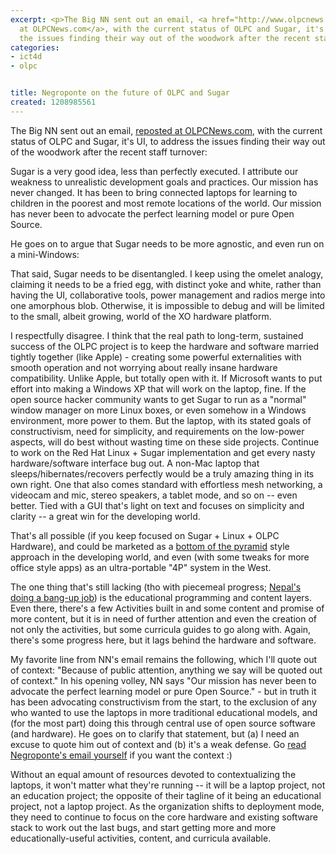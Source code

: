 ```yaml
---
excerpt: <p>The Big NN sent out an email, <a href="http://www.olpcnews.com/people/negroponte/nicholas_negroponte_sugar_olpc.html">reposted
  at OLPCNews.com</a>, with the current status of OLPC and Sugar, it's UI, to address
  the issues finding their way out of the woodwork after the recent staff turnover:</p>
categories:
- ict4d
- olpc


title: Negroponte on the future of OLPC and Sugar
created: 1208985561
---
```

<p>The Big NN sent out an email, <a href="http://www.olpcnews.com/people/negroponte/nicholas_negroponte_sugar_olpc.html">reposted at OLPCNews.com</a>, with the current status of OLPC and Sugar, it's UI, to address the issues finding their way out of the woodwork after the recent staff turnover:</p>

Sugar is a very good idea, less than perfectly executed. I attribute our weakness to unrealistic development goals and practices. Our mission has never changed. It has been to bring connected laptops for learning to children in the poorest and most remote locations of the world. Our mission has never been to advocate the perfect learning model or pure Open Source.

<p>He goes on to argue that Sugar needs to be more agnostic, and even run on a mini-Windows:</p>

That said, Sugar needs to be disentangled. I keep using the omelet analogy, claiming it needs to be a fried egg, with distinct yoke and white, rather than having the UI, collaborative tools, power management and radios merge into one amorphous blob. Otherwise, it is impossible to debug and will be limited to the small, albeit growing, world of the XO hardware platform.

<p>I respectfully disagree.  I think that the real path to long-term, sustained success of the OLPC project is to keep the hardware and software married tightly together (like Apple) - creating some powerful externalities with smooth operation and not worrying about really insane hardware compatibility.  Unlike Apple, but totally open with it.  If Microsoft wants to put effort into making a Windows XP that will work on the laptop, fine.  If the open source hacker community wants to get Sugar to run as a "normal" window manager on more Linux boxes, or even somehow in a Windows environment, more power to them.  But the laptop, with its stated goals of constructivism, need for simplicity, and requirements on the low-power aspects, will do best without wasting time on these side projects.  Continue to work on the Red Hat Linux + Sugar implementation and get every nasty hardware/software interface bug out.  A non-Mac laptop that sleeps/hibernates/recovers perfectly would be a truly amazing thing in its own right.  One that also comes standard with effortless mesh networking, a videocam and mic, stereo speakers, a tablet mode, and so on -- even better.  Tied with a GUI that's light on text and focuses on simplicity and clarity -- a great win for the developing world.</p>

<p>That's all possible (if you keep focused on Sugar + Linux + OLPC Hardware), and could be marketed as a <a href="http://www.joncamfield.com/blog/2008/03/rethinking_the_olpc_distributi.html">bottom of the pyramid</a> style approach in the developing world, and even (with some tweaks for more office style apps) as an ultra-portable "4P" system in the West.</p>

<p>The one thing that's still lacking (tho with piecemeal progress; <a href="http://www.olpcnews.com/countries/nepal/epaati__educational_software.html<br />
">Nepal's doing a bang-up job</a>) is the educational programming and content layers.  Even there, there's a few Activities built in and some content and promise of more content, but it is in need of further attention and even the creation of not only the activities, but some curricula guides to go along with.   Again, there's some progress here, but it lags behind the hardware and software.  </p>

<p>My favorite line from NN's email remains the following, which I'll quote out of context: "Because of public attention, anything we say will be quoted out of context."  In his opening volley, NN says "Our mission has never been to advocate the perfect learning model or pure Open Source." - but in truth it has been advocating constructivism from the start, to the exclusion of any who wanted to use the laptops in more traditional educational models, and (for the most part) doing this through central use of open source software (and hardware).  He goes on to clarify that statement, but (a) I need an excuse to quote him out of context and (b) it's a weak defense.  Go <a href="http://www.olpcnews.com/people/negroponte/nicholas_negroponte_sugar_olpc.html">read Negroponte's email yourself</a> if you want the context :)</p>

<p>Without an equal amount of resources devoted to contextualizing the laptops, it won't matter what they're running -- it will be a laptop project, not an education project; the opposite of their tagline of it being an educational project, not a laptop project.  As the organization shifts to deployment mode, they need to continue to focus on the core hardware and existing software stack to work out the last bugs, and start getting more and more educationally-useful activities, content, and curricula available.</p>

